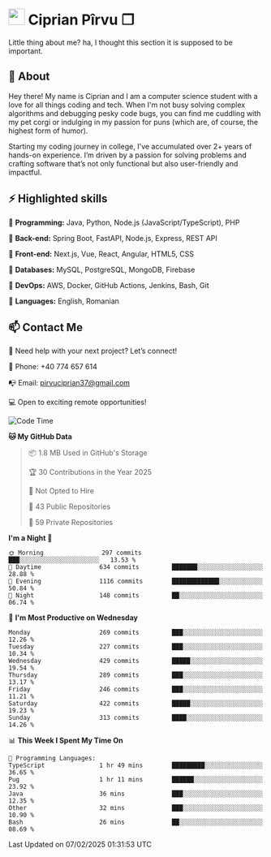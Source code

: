 # <img height="32px" src="https://user-images.githubusercontent.com/74038190/216122041-518ac897-8d92-4c6b-9b3f-ca01dcaf38ee.png"> Ciprian Pîrvu ❐ </h1>

Little thing about me? ha, I thought this section it is supposed to be important.

## 🧐 About

Hey there! My name is Ciprian and I am a computer science student with a love for all things coding and tech. When I'm not busy solving complex algorithms and debugging pesky code bugs, you can find me cuddling with my pet corgi or indulging in my passion for puns (which are, of course, the highest form of humor).

Starting my coding journey in college, I've accumulated over 2+ years of hands-on experience. I’m driven by a passion for solving problems and crafting software that’s not only functional but also user-friendly and impactful.


## ⚡ Highlighted skills

🎯 **Programming:** Java, Python, Node.js (JavaScript/TypeScript), PHP

🎯 **Back-end:** Spring Boot, FastAPI, Node.js, Express, REST API

🎯 **Front-end:** Next.js, Vue, React, Angular, HTML5, CSS

🎯 **Databases:** MySQL, PostgreSQL, MongoDB, Firebase

🎯 **DevOps:** AWS, Docker, GitHub Actions, Jenkins, Bash, Git

🎯 **Languages:** English, Romanian



## 📫 Contact Me

🤝 Need help with your next project? Let’s connect!

📱 Phone: +40 774 657 614

📭 Email: pirvuciprian37@gmail.com


💻 Open to exciting remote opportunities!

<!--START_SECTION:waka-->
![Code Time](http://img.shields.io/badge/Code%20Time-2%2C272%20hrs%2034%20mins-blue)

**🐱 My GitHub Data** 

> 📦 1.8 MB Used in GitHub's Storage 
 > 
> 🏆 30 Contributions in the Year 2025
 > 
> 🚫 Not Opted to Hire
 > 
> 📜 43 Public Repositories 
 > 
> 🔑 59 Private Repositories 
 > 
**I'm a Night 🦉** 

```text
🌞 Morning                297 commits         ███░░░░░░░░░░░░░░░░░░░░░░   13.53 % 
🌆 Daytime                634 commits         ███████░░░░░░░░░░░░░░░░░░   28.88 % 
🌃 Evening                1116 commits        █████████████░░░░░░░░░░░░   50.84 % 
🌙 Night                  148 commits         ██░░░░░░░░░░░░░░░░░░░░░░░   06.74 % 
```
📅 **I'm Most Productive on Wednesday** 

```text
Monday                   269 commits         ███░░░░░░░░░░░░░░░░░░░░░░   12.26 % 
Tuesday                  227 commits         ███░░░░░░░░░░░░░░░░░░░░░░   10.34 % 
Wednesday                429 commits         █████░░░░░░░░░░░░░░░░░░░░   19.54 % 
Thursday                 289 commits         ███░░░░░░░░░░░░░░░░░░░░░░   13.17 % 
Friday                   246 commits         ███░░░░░░░░░░░░░░░░░░░░░░   11.21 % 
Saturday                 422 commits         █████░░░░░░░░░░░░░░░░░░░░   19.23 % 
Sunday                   313 commits         ████░░░░░░░░░░░░░░░░░░░░░   14.26 % 
```


📊 **This Week I Spent My Time On** 

```text
💬 Programming Languages: 
TypeScript               1 hr 49 mins        █████████░░░░░░░░░░░░░░░░   36.65 % 
Pug                      1 hr 11 mins        ██████░░░░░░░░░░░░░░░░░░░   23.92 % 
Java                     36 mins             ███░░░░░░░░░░░░░░░░░░░░░░   12.35 % 
Other                    32 mins             ███░░░░░░░░░░░░░░░░░░░░░░   10.90 % 
Bash                     26 mins             ██░░░░░░░░░░░░░░░░░░░░░░░   08.69 % 
```


 Last Updated on 07/02/2025 01:31:53 UTC
<!--END_SECTION:waka-->

